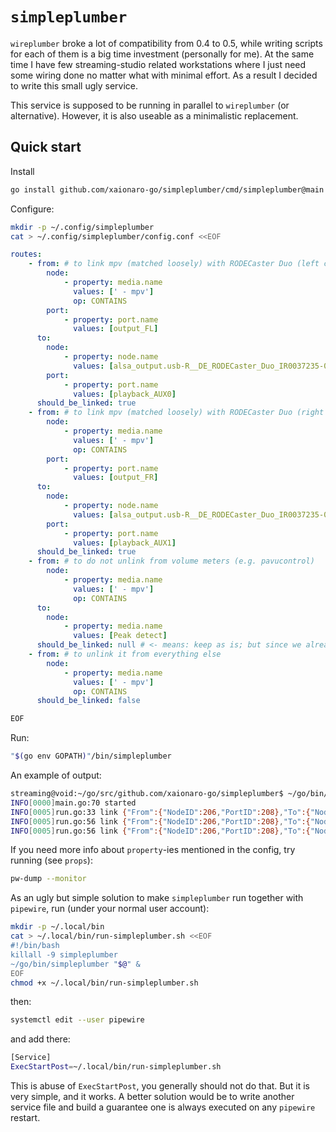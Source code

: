 # `simpleplumber`

`wireplumber` broke a lot of compatibility from 0.4 to 0.5, while writing scripts for each of them is a big time investment (personally for me). At the same time I have few streaming-studio related workstations where I just need some wiring done no matter what with minimal effort. As a result I decided to write this small ugly service.

This service is supposed to be running in parallel to `wireplumber` (or alternative). However, it is also useable as a minimalistic replacement.

## Quick start

Install
```sh
go install github.com/xaionaro-go/simpleplumber/cmd/simpleplumber@main
```

Configure:
```sh
mkdir -p ~/.config/simpleplumber
cat > ~/.config/simpleplumber/config.conf <<EOF
```
```yaml
routes:
    - from: # to link mpv (matched loosely) with RODECaster Duo (left channel)
        node:
            - property: media.name
              values: [' - mpv']
              op: CONTAINS
        port:
            - property: port.name
              values: [output_FL]
      to:
        node:
            - property: node.name
              values: [alsa_output.usb-R__DE_RODECaster_Duo_IR0037235-00.pro-output-0]
        port:
            - property: port.name
              values: [playback_AUX0]
      should_be_linked: true
    - from: # to link mpv (matched loosely) with RODECaster Duo (right channel)
        node:
            - property: media.name
              values: [' - mpv']
              op: CONTAINS
        port:
            - property: port.name
              values: [output_FR]
      to:
        node:
            - property: node.name
              values: [alsa_output.usb-R__DE_RODECaster_Duo_IR0037235-00.pro-output-0]
        port:
            - property: port.name
              values: [playback_AUX1]
      should_be_linked: true
    - from: # to do not unlink from volume meters (e.g. pavucontrol)
        node:
            - property: media.name
              values: [' - mpv']
              op: CONTAINS
      to:
        node:
            - property: media.name
              values: [Peak detect]
      should_be_linked: null # <- means: keep as is; but since we already matched this rule, we won't get to the next one
    - from: # to unlink it from everything else
        node:
            - property: media.name
              values: [' - mpv']
              op: CONTAINS
      should_be_linked: false
```
```sh
EOF
```

Run:
```sh
"$(go env GOPATH)"/bin/simpleplumber
```

An example of output:
```sh
streaming@void:~/go/src/github.com/xaionaro-go/simpleplumber$ ~/go/bin/simpleplumber
INFO[0000]main.go:70 started
INFO[0005]run.go:33 link {"From":{"NodeID":206,"PortID":208},"To":{"NodeID":114,"PortID":145}} created
INFO[0005]run.go:56 link {"From":{"NodeID":206,"PortID":208},"To":{"NodeID":74,"PortID":137}} destroyed
INFO[0005]run.go:56 link {"From":{"NodeID":206,"PortID":208},"To":{"NodeID":319,"PortID":203}} destroyed
```

If you need more info about `property`-ies mentioned in the config, try running (see `props`):
```sh
pw-dump --monitor
```

As an ugly but simple solution to make `simpleplumber` run together with `pipewire`, run (under your normal user account):
```sh
mkdir -p ~/.local/bin
cat > ~/.local/bin/run-simpleplumber.sh <<EOF
#!/bin/bash
killall -9 simpleplumber
~/go/bin/simpleplumber "$@" &
EOF
chmod +x ~/.local/bin/run-simpleplumber.sh
```
then:
```sh
systemctl edit --user pipewire
```
and add there:
```sh
[Service]
ExecStartPost=~/.local/bin/run-simpleplumber.sh
```
This is abuse of `ExecStartPost`, you generally should not do that. But it is very simple, and it works. A better solution would be to write another service file and build a guarantee one is always executed on any `pipewire` restart.
